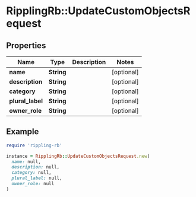 # RipplingRb::UpdateCustomObjectsRequest

## Properties

| Name | Type | Description | Notes |
| ---- | ---- | ----------- | ----- |
| **name** | **String** |  | [optional] |
| **description** | **String** |  | [optional] |
| **category** | **String** |  | [optional] |
| **plural_label** | **String** |  | [optional] |
| **owner_role** | **String** |  | [optional] |

## Example

```ruby
require 'rippling-rb'

instance = RipplingRb::UpdateCustomObjectsRequest.new(
  name: null,
  description: null,
  category: null,
  plural_label: null,
  owner_role: null
)
```

